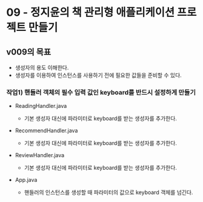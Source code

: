 # 09 - 정지윤의 책 관리형 애플리케이션 프로젝트 만들기

## v009의 목표

- 생성자의 용도 이해한다.
- 생성자를 이용하여 인스턴스를 사용하기 전에 필요한 값들을 준비할 수 있다.

### 작업1) 핸들러 객체의 필수 입력 값인 keyboard를 반드시 설정하게 만들기

- ReadingHandler.java
    - 기본 생성자 대신에 파라미터로 keyboard를 받는 생성자를 추가한다.
    
- RecommendHandler.java
    - 기본 생성자 대신에 파라미터로 keyboard를 받는 생성자를 추가한다.
    
- ReviewHandler.java
    - 기본 생성자 대신에 파라미터로 keyboard를 받는 생성자를 추가한다.
    
- App.java
    - 핸들러의 인스턴스를 생성할 때 파라미터의 값으로 keyboard 객체를 넘긴다.


